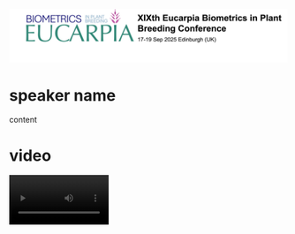 ![logo](./assets/img/sidebar-bg1.jpg)

# speaker name 
content 

# video
<video src='./assets/img/0507(1).mp4' width=180/>
